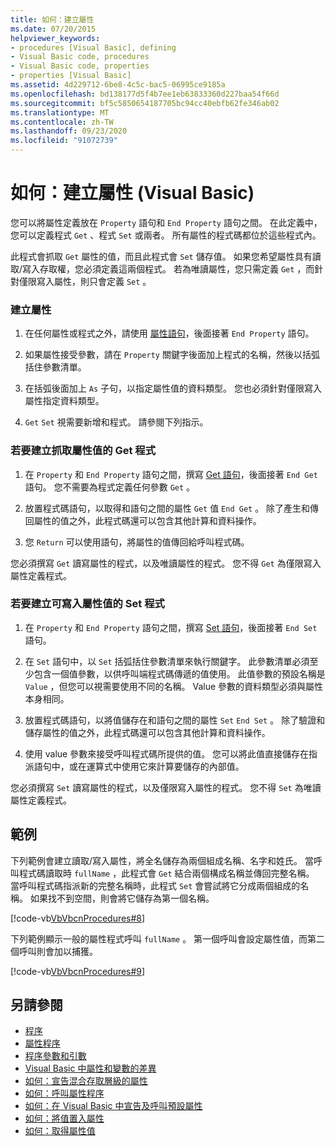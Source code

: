 ```yaml
---
title: 如何：建立屬性
ms.date: 07/20/2015
helpviewer_keywords:
- procedures [Visual Basic], defining
- Visual Basic code, procedures
- Visual Basic code, properties
- properties [Visual Basic]
ms.assetid: 4d229712-6be8-4c5c-bac5-06995ce9185a
ms.openlocfilehash: bd138177d5f4b7ee1eb63833360d227baa54f66d
ms.sourcegitcommit: bf5c5850654187705bc94cc40ebfb62fe346ab02
ms.translationtype: MT
ms.contentlocale: zh-TW
ms.lasthandoff: 09/23/2020
ms.locfileid: "91072739"
---
```

# <a name="how-to-create-a-property-visual-basic"></a>如何：建立屬性 (Visual Basic)

您可以將屬性定義放在 `Property` 語句和 `End Property` 語句之間。 在此定義中，您可以定義程式 `Get` 、程式 `Set` 或兩者。 所有屬性的程式碼都位於這些程式內。  
  
 此程式會抓取 `Get` 屬性的值，而且此程式會 `Set` 儲存值。 如果您希望屬性具有讀取/寫入存取權，您必須定義這兩個程式。 若為唯讀屬性，您只需定義 `Get` ，而針對僅限寫入屬性，則只會定義 `Set` 。  
  
### <a name="to-create-a-property"></a>建立屬性  
  
1. 在任何屬性或程式之外，請使用 [屬性語句](../../../language-reference/statements/property-statement.md)，後面接著 `End Property` 語句。  
  
2. 如果屬性接受參數，請在 `Property` 關鍵字後面加上程式的名稱，然後以括弧括住參數清單。  
  
3. 在括弧後面加上 `As` 子句，以指定屬性值的資料類型。 您也必須針對僅限寫入屬性指定資料類型。  
  
4. `Get` `Set` 視需要新增和程式。 請參閱下列指示。  
  
### <a name="to-create-a-get-procedure-that-retrieves-a-property-value"></a>若要建立抓取屬性值的 Get 程式  
  
1. 在 `Property` 和 `End Property` 語句之間，撰寫 [Get 語句](../../../language-reference/statements/get-statement.md)，後面接著 `End Get` 語句。 您不需要為程式定義任何參數 `Get` 。  
  
2. 放置程式碼語句，以取得和語句之間的屬性 `Get` 值 `End Get` 。 除了產生和傳回屬性的值之外，此程式碼還可以包含其他計算和資料操作。  
  
3. 您 `Return` 可以使用語句，將屬性的值傳回給呼叫程式碼。  
  
 您必須撰寫 `Get` 讀寫屬性的程式，以及唯讀屬性的程式。 您不得 `Get` 為僅限寫入屬性定義程式。  
  
### <a name="to-create-a-set-procedure-that-writes-a-propertys-value"></a>若要建立可寫入屬性值的 Set 程式  
  
1. 在 `Property` 和 `End Property` 語句之間，撰寫 [Set 語句](../../../language-reference/statements/set-statement.md)，後面接著 `End Set` 語句。  
  
2. 在 `Set` 語句中，以 `Set` 括弧括住參數清單來執行關鍵字。 此參數清單必須至少包含一個值參數，以供呼叫端程式碼傳遞的值使用。 此值參數的預設名稱是 `Value` ，但您可以視需要使用不同的名稱。 Value 參數的資料類型必須與屬性本身相同。  
  
3. 放置程式碼語句，以將值儲存在和語句之間的屬性 `Set` `End Set` 。 除了驗證和儲存屬性的值之外，此程式碼還可以包含其他計算和資料操作。  
  
4. 使用 value 參數來接受呼叫程式碼所提供的值。 您可以將此值直接儲存在指派語句中，或在運算式中使用它來計算要儲存的內部值。  
  
 您必須撰寫 `Set` 讀寫屬性的程式，以及僅限寫入屬性的程式。 您不得 `Set` 為唯讀屬性定義程式。  
  
## <a name="example"></a>範例  

 下列範例會建立讀取/寫入屬性，將全名儲存為兩個組成名稱、名字和姓氏。 當呼叫程式碼讀取時 `fullName` ，此程式會 `Get` 結合兩個構成名稱並傳回完整名稱。 當呼叫程式碼指派新的完整名稱時，此程式 `Set` 會嘗試將它分成兩個組成的名稱。 如果找不到空間，則會將它儲存為第一個名稱。  
  
 [!code-vb[VbVbcnProcedures#8](~/samples/snippets/visualbasic/VS_Snippets_VBCSharp/VbVbcnProcedures/VB/Class1.vb#8)]  
  
 下列範例顯示一般的屬性程式呼叫 `fullName` 。 第一個呼叫會設定屬性值，而第二個呼叫則會加以捕獲。  
  
 [!code-vb[VbVbcnProcedures#9](~/samples/snippets/visualbasic/VS_Snippets_VBCSharp/VbVbcnProcedures/VB/Class1.vb#9)]  
  
## <a name="see-also"></a>另請參閱

- [程序](./index.md)
- [屬性程序](./property-procedures.md)
- [程序參數和引數](./procedure-parameters-and-arguments.md)
- [Visual Basic 中屬性和變數的差異](./differences-between-properties-and-variables.md)
- [如何：宣告混合存取層級的屬性](./how-to-declare-a-property-with-mixed-access-levels.md)
- [如何：呼叫屬性程序](./how-to-call-a-property-procedure.md)
- [如何：在 Visual Basic 中宣告及呼叫預設屬性](./how-to-declare-and-call-a-default-property.md)
- [如何：將值置入屬性](./how-to-put-a-value-in-a-property.md)
- [如何：取得屬性值](./how-to-get-a-value-from-a-property.md)
